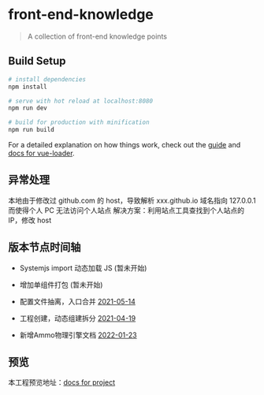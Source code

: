 # front-end-knowledge

> A collection of front-end knowledge points

## Build Setup

```bash
# install dependencies
npm install

# serve with hot reload at localhost:8080
npm run dev

# build for production with minification
npm run build

```

For a detailed explanation on how things work, check out the [guide](http://vuejs-templates.github.io/webpack/) and [docs for vue-loader](https://jeriming.github.io/front-end-knowledge/#/).

## 异常处理

本地由于修改过 github.com 的 host，导致解析 xxx.github.io 域名指向 127.0.0.1 而使得个人 PC 无法访问个人站点
解决方案：利用站点工具查找到个人站点的 IP，修改 host

## 版本节点时间轴

- Systemjs import 动态加载 JS (暂未开始)

- 增加单组件打包 (暂未开始)

- 配置文件抽离，入口合并 [2021-05-14](https://github.com/Jeriming/front-end-knowledge/commit/0c798a4a4c35f5799b8c0e40d85cbfdbc2984825)

- 工程创建，动态组建拆分 [2021-04-19](https://github.com/Jeriming/front-end-knowledge/commit/c15ecc25e0f7da493abbc452dab3f0c7d0abce54)

- 新增Ammo物理引擎文档 [2022-01-23](https://jeriming.github.io/front-end-knowledge/#/ammo-page)

## 预览

本工程预览地址：[docs for project](https://jeriming.github.io/front-end-knowledge/#/)
